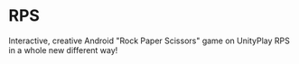 # RPS
Interactive, creative Android "Rock Paper Scissors" game on UnityPlay RPS in a whole new different way!

